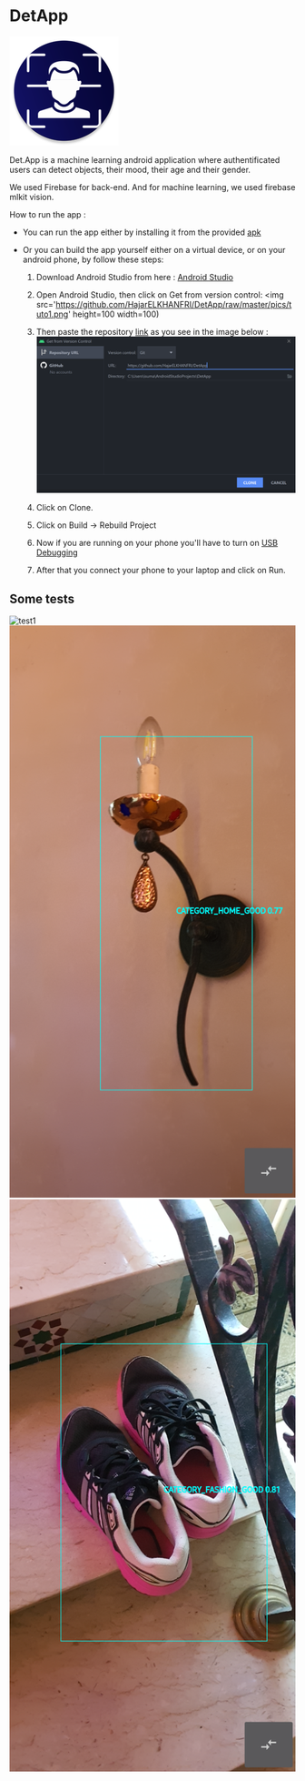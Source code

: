 # DetApp
![Det.App](https://github.com/HajarELKHANFRI/DetApp/raw/master/pics/ic_launcher_round.png)

Det.App is a machine learning android application where authentificated users can detect objects, their mood, their age and their gender.

We used Firebase for back-end. And for machine learning, we used firebase mlkit vision.

How to run the app : 

* You can run the app either by installing it from the provided [apk](https://github.com/HajarELKHANFRI/DetApp/releases)

* Or you can build the app yourself either on a virtual device, or on your android phone, by follow these steps:
 
    1. Download Android Studio from here : [Android Studio](https://developer.android.com/studio)

    2. Open Android Studio, then click on Get from version control:
    <img src='https://github.com/HajarELKHANFRI/DetApp/raw/master/pics/tuto1.png' height=100 width=100)

    3. Then paste the repository [link](https://github.com/HajarELKHANFRI/DetApp) as you see in the image below :
    ![tuto2](https://github.com/HajarELKHANFRI/DetApp/raw/master/pics/tuto2.png)

    4. Click on Clone.
    
    5. Click on Build -> Rebuild Project 

    6. Now if you are running on your phone you'll have to turn on [USB Debugging](https://developer.android.com/studio/debug/dev-options)

    7. After that you connect your phone to your laptop and click on Run.

## Some tests
![test1](https://github.com/HajarELKHANFRI/DetApp/raw/master/pics/test1.png)
![test2](https://github.com/HajarELKHANFRI/DetApp/raw/master/pics/test2.png)
![test3](https://github.com/HajarELKHANFRI/DetApp/raw/master/pics/test3.png)

